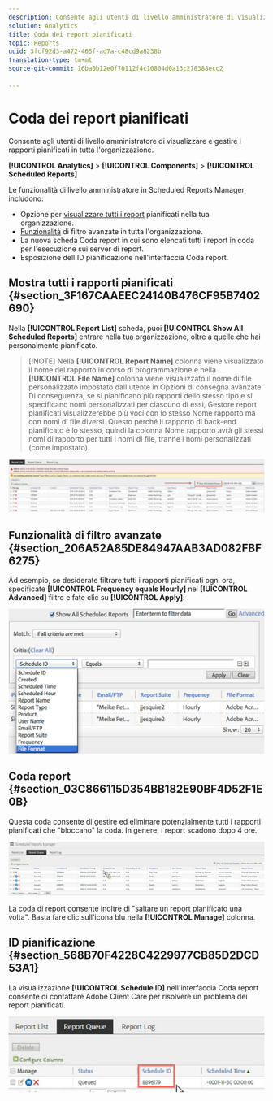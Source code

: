 ```yaml
---
description: Consente agli utenti di livello amministratore di visualizzare e gestire i rapporti pianificati in tutta l'organizzazione.
solution: Analytics
title: Coda dei report pianificati
topic: Reports
uuid: 3fcf92d3-a472-465f-ad7a-c48cd9a8238b
translation-type: tm+mt
source-git-commit: 16ba0b12e0f70112f4c10804d0a13c278388ecc2

---
```



# Coda dei report pianificati

Consente agli utenti di livello amministratore di visualizzare e gestire i rapporti pianificati in tutta l'organizzazione.

**[!UICONTROL Analytics]** &gt; **[!UICONTROL Components]** &gt; **[!UICONTROL Scheduled Reports]**

Le funzionalità di livello amministratore in Scheduled Reports Manager includono:

* Opzione per [visualizzare tutti i report](/help/admin/admin/scheduled-reports-admin.md#section_3F167CAAEEC24140B476CF95B7402690) pianificati nella tua organizzazione.
* [Funzionalità](/help/admin/admin/scheduled-reports-admin.md#section_206A52A85DE84947AAB3AD082FBF6275) di filtro avanzate in tutta l'organizzazione.
* La nuova scheda Coda [](/help/admin/admin/scheduled-reports-admin.md#section_03C866115D354BB182E90BF4D52F1E0B) report in cui sono elencati tutti i report in coda per l'esecuzione sui server di report.
* Esposizione dell'ID [](/help/admin/admin/scheduled-reports-admin.md#section_568B70F4228C4229977CB85D2DCD53A1) pianificazione nell'interfaccia Coda report.

## Mostra tutti i rapporti pianificati {#section_3F167CAAEEC24140B476CF95B7402690}

Nella **[!UICONTROL Report List]** scheda, puoi **[!UICONTROL Show All Scheduled Reports]** entrare nella tua organizzazione, oltre a quelle che hai personalmente pianificato.

> [!NOTE] Nella **[!UICONTROL Report Name]** colonna viene visualizzato il nome del rapporto in corso di programmazione e nella **[!UICONTROL File Name]** colonna viene visualizzato il nome di file personalizzato impostato dall'utente in Opzioni di consegna avanzate. Di conseguenza, se si pianificano più rapporti dello stesso tipo e si specificano nomi personalizzati per ciascuno di essi, Gestore report pianificati visualizzerebbe più voci con lo stesso Nome rapporto ma con nomi di file diversi. Questo perché il rapporto di back-end pianificato è lo stesso, quindi la colonna Nome rapporto avrà gli stessi nomi di rapporto per tutti i nomi di file, tranne i nomi personalizzati (come impostato).

![](assets/show_all_scheduled_reports.png)

## Funzionalità di filtro avanzate {#section_206A52A85DE84947AAB3AD082FBF6275}

Ad esempio, se desiderate filtrare tutti i rapporti pianificati ogni ora, specificate **[!UICONTROL Frequency equals Hourly]** nel **[!UICONTROL Advanced]** filtro e fate clic su **[!UICONTROL Apply]**:

![](assets/advanced_filtering_schedl_reports.png)

## Coda report {#section_03C866115D354BB182E90BF4D52F1E0B}

Questa coda consente di gestire ed eliminare potenzialmente tutti i rapporti pianificati che "bloccano" la coda. In genere, i report scadono dopo 4 ore.

![](assets/scheduled_reports_2.png)

La coda di report consente inoltre di "saltare un report pianificato una volta". Basta fare clic sull'icona blu nella **[!UICONTROL Manage]** colonna.

## ID pianificazione {#section_568B70F4228C4229977CB85D2DCD53A1}

La visualizzazione **[!UICONTROL Schedule ID]** nell'interfaccia Coda report consente di contattare Adobe Client Care per risolvere un problema dei report pianificati.

![](assets/schedule_id.png)
